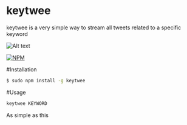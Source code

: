 keytwee
==============
keytwee is a very simple way to stream all tweets related to a specific keyword

![Alt text](https://david-dm.org/theyaserfox/keytwee.png)

[![NPM](https://nodei.co/npm/keytwee.png?downloads=true&stars=true)](https://nodei.co/npm/keytwee/)

#Installation
```bash
$ sudo npm install -g keytwee
```

#Usage
```bash
keytwee KEYWORD
```

As simple as this
